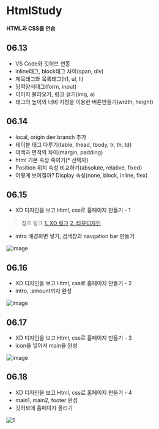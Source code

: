 # HtmlStudy
<strong>HTML과 CSS를 연습</strong>

## 06.13
- VS Code와 깃허브 연동
- inline태그, block태그 차이(span, div)
- 제목태그와 목록태그(h1, ul, li)
- 입력양식태그(form, input)
- 이미지 불러오기, 링크 걸기(img, a)
- 태그의 높이와 너비 지정을 이용한 버튼만들기(width, height)

## 06.14
- local, origin dev branch 추가
- 테이블 태그 다루기(table, thead, tbody, tr, th, td)
- 여백과 면적의 차이(margin, padding)
- html 기본 속성 죽이기(* 선택자)
- Position 위치 속성 비교하기(absolute, relative, fixed)
- 어떻게 보여질까? Display 속성(none, block, inline, flex)

## 06.15
- XD 디자인을 보고 Html, css로 홈페이지 만들기 - 1
>참조 링크
>[1. XD 링크](https://xd.adobe.com/spec/410da927-507a-4b73-47d2-9aa39aac9365-373c/grid "링크 제목")
>[2. 타모디자인](https://www.youtube.com/watch?v=MjmUpXhaqRM "링크 제목")
- intro 배경화면 넣기, 검색창과 navgation bar 만들기

![image](https://user-images.githubusercontent.com/93371989/173972369-1fb98848-6434-421d-831c-54ed765dcc7e.png)


## 06.16
- XD 디자인을 보고 Html, css로 홈페이지 만들기 - 2
- intro, .amount까지 완성

![image](https://user-images.githubusercontent.com/93371989/173972474-5cad606a-721a-4998-b1ed-292b702145cd.png)

## 06.17
- XD 디자인을 보고 Html, css로 홈페이지 만들기 - 3
- icon을 넣어서 main을 완성

![image](https://user-images.githubusercontent.com/93371989/174219052-e8305fed-9289-411d-99d9-d8393b588ad3.png)

## 06.18
- XD 디자인을 보고 Html, css로 홈페이지 만들기 - 4
- main1, main2, footer 완성
- 깃허브에 홈페이지 올리기

![1](https://user-images.githubusercontent.com/93371989/174426325-d0975807-3ec4-46ea-af5b-796473e9e4c2.PNG)
